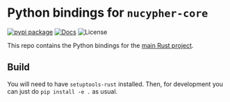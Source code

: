 # Python bindings for `nucypher-core`

[![pypi package][pypi-image]][pypi-link] [![Docs][rtd-image]][rtd-link] ![License][pypi-license-image]

This repo contains the Python bindings for the [main Rust project][nucypher-core].


## Build

You will need to have `setuptools-rust` installed. Then, for development you can just do `pip install -e .` as usual.


[pypi-image]: https://img.shields.io/pypi/v/nucypher-core
[pypi-link]: https://pypi.org/project/nucypher-core/
[pypi-license-image]: https://img.shields.io/pypi/l/nucypher-core
[rtd-image]: https://readthedocs.org/projects/nucypher-core/badge/?version=latest
[rtd-link]: https://nucypher-core.readthedocs.io/en/latest/
[nucypher-core]: https://github.com/nucypher/nucypher-core/tree/main/nucypher-core
